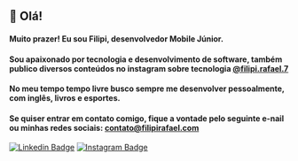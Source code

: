 ## 👋 Olá!

#### Muito prazer! Eu sou Filipi, desenvolvedor Mobile Júnior.
#### Sou apaixonado por tecnologia e desenvolvimento de software, também publico diversos conteúdos no instagram sobre tecnologia [@filipi.rafael.7](https://www.instagram.com/filipi.rafael.7/)
#### No meu tempo tempo livre busco sempre me desenvolver pessoalmente, com inglês, livros e esportes.
#### Se quiser entrar em contato comigo, fique a vontade pelo seguinte e-nail ou minhas redes sociais: contato@filipirafael.com
[![Linkedin Badge](https://camo.githubusercontent.com/a493f6833f99fb3c85788d6d9305e6b7a42b838e5ee5d138fd9a8214a7e77472/68747470733a2f2f696d672e736869656c64732e696f2f62616467652f6c696e6b6564696e2d2532333030373742352e7376673f267374796c653d666f722d7468652d6261646765266c6f676f3d6c696e6b6564696e266c6f676f436f6c6f723d7768697465)](https://www.linkedin.com/in/filipi-rafael-developer/)
[![Instagram Badge](https://camo.githubusercontent.com/5c3f3164b340475c38f1ec3d8c6d0c6e8656fbccac25d06cfb86477079b88638/68747470733a2f2f696d672e736869656c64732e696f2f62616467652f696e7374616772616d2d2532334534343035462e7376673f267374796c653d666f722d7468652d6261646765266c6f676f3d696e7374616772616d266c6f676f436f6c6f723d7768697465)](https://www.instagram.com/filipi.rafael.7/)
